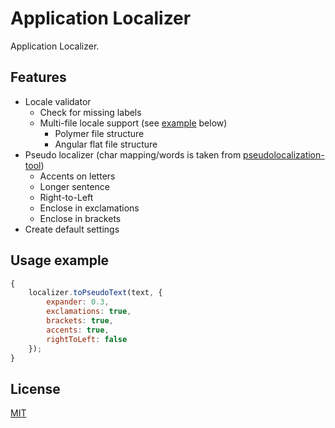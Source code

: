 # Application Localizer

Application Localizer.

## Features

* Locale validator
	- Check for missing labels
	- Multi-file locale support (see [example](#multi-file-locale-example) below)
		* Polymer file structure
		* Angular flat file structure
* Pseudo localizer (char mapping/words is taken from [pseudolocalization-tool](https://code.google.com/archive/p/pseudolocalization-tool/))
    - Accents on letters
    - Longer sentence
    - Right-to-Left
    - Enclose in exclamations
    - Enclose in brackets
* Create default settings

## Usage example
```javascript
{
	localizer.toPseudoText(text, {
		expander: 0.3,
		exclamations: true,
		brackets: true,
		accents: true,
		rightToLeft: false
	});
}
```

## License

[MIT](LICENSE.md)
